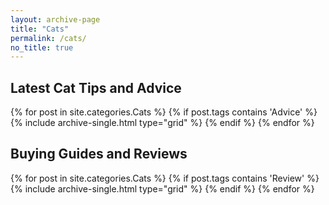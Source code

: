 ```yaml
---
layout: archive-page
title: "Cats"
permalink: /cats/
no_title: true
---
```


<section class="page__content" itemprop="text" markdown="1">
  <h2 class="cf align-center h2-margin-top">Latest Cat Tips and Advice</h2>
</section>

<div class="grid__wrapper">
  {% for post in site.categories.Cats %}
    {% if post.tags contains 'Advice' %}
      {% include archive-single.html type="grid" %}
    {% endif %}
  {% endfor %}
</div>

<section class="page__content" itemprop="text" markdown="1">
  <h2 class="cf align-center">Buying Guides and Reviews</h2>
</section>

<div class="grid__wrapper">
  {% for post in site.categories.Cats %}
    {% if post.tags contains 'Review' %}
      {% include archive-single.html type="grid" %}
    {% endif %}
  {% endfor %}
</div>
